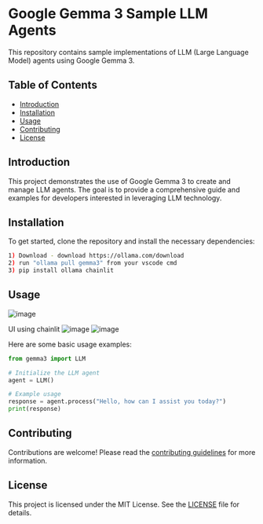 # Google Gemma 3 Sample LLM Agents

This repository contains sample implementations of LLM (Large Language Model) agents using Google Gemma 3.

## Table of Contents
- [Introduction](#introduction)
- [Installation](#installation)
- [Usage](#usage)
- [Contributing](#contributing)
- [License](#license)

## Introduction

This project demonstrates the use of Google Gemma 3 to create and manage LLM agents. The goal is to provide a comprehensive guide and examples for developers interested in leveraging LLM technology.

## Installation

To get started, clone the repository and install the necessary dependencies:

```bash
1) Download - download https://ollama.com/download
2) run "ollama pull gemma3" from your vscode cmd
3) pip install ollama chainlit
```

## Usage

![image](https://github.com/user-attachments/assets/3d8f6634-4ada-4fea-83e0-ec5de968f163)

UI using chainlit
![image](https://github.com/user-attachments/assets/1524b975-b793-4303-ac26-e1df0bfb3895)
![image](https://github.com/user-attachments/assets/adc637c9-da9c-4ec7-b131-c5f2eed38a5a)



Here are some basic usage examples:

```python
from gemma3 import LLM

# Initialize the LLM agent
agent = LLM()

# Example usage
response = agent.process("Hello, how can I assist you today?")
print(response)
```

## Contributing

Contributions are welcome! Please read the [contributing guidelines](CONTRIBUTING.md) for more information.

## License

This project is licensed under the MIT License. See the [LICENSE](LICENSE) file for details.
